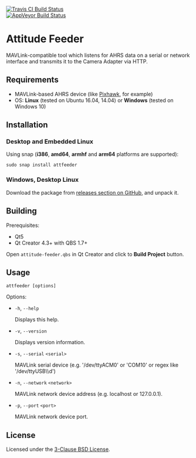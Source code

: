 [![Travis CI Build Status](https://travis-ci.org/airmast/attitude-feeder.svg?branch=master)](https://travis-ci.org/airmast/attitude-feeder)  
[![AppVeyor Build Status](https://ci.appveyor.com/api/projects/status/b10a9rd1vj0n5fk6?svg=true)](https://ci.appveyor.com/project/mkrutyakov-ugcs/attitude-feeder/)  

Attitude Feeder
===============

MAVLink-compatible tool which listens for AHRS data on a serial or network interface and transmits it to the Camera Adapter via HTTP.

Requirements
------------

* MAVLink-based AHRS device (like [Pixhawk](https://pixhawk.org/modules/pixhawk), for example)
* OS: **Linux** (tested on Ubuntu 16.04, 14.04) or **Windows** (tested on Windows 10)

Installation
------------

### Desktop and Embedded Linux ###

Using snap (**i386**, **amd64**, **armhf** and **arm64** platforms are supported):

    sudo snap install attfeeder

### Windows, Desktop Linux ###

Download the package from [releases section on GitHub](https://github.com/airmast/attitude-feeder/releases), and unpack it.

Building
--------

Prerequisites:
* Qt5
* Qt Creator 4.3+ with QBS 1.7+

Open `attitude-feeder.qbs` in Qt Creator and click to **Build Project** button.

Usage
-----

```shell
attfeeder [options]
```

Options:

* `-h`, `--help`

    Displays this help.

* `-v`, `--version`

    Displays version information.

* `-s`, `--serial` `<serial>`

    MAVLink serial device (e.g. '/dev/ttyACM0' or 'COM10' or regex like '/dev/ttyUSB\\\\d')

* `-n`, `--network` `<network>`

    MAVLink network device address (e.g. localhost or 127.0.0.1).

* `-p`, `--port` `<port>`

    MAVLink network device port.

License
-------

Licensed under the [3-Clause BSD License](./LICENSE).
